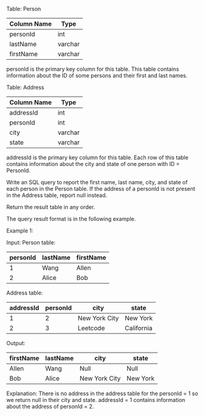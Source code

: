 Table: Person


| Column Name | Type    |
|-------------|---------|
| personId    | int     |
| lastName    | varchar |
| firstName   | varchar |

personId is the primary key column for this table.
This table contains information about the ID of some persons and their first and last names.



Table: Address


| Column Name | Type    |
|-------------|---------|
| addressId   | int     |
| personId    | int     |
| city        | varchar |
| state       | varchar |

addressId is the primary key column for this table.
Each row of this table contains information about the city and state of one person with ID = PersonId.



Write an SQL query to report the first name, last name, city, and state of each person in the Person table. If the address of a personId is not present in the Address table, report null instead.

Return the result table in any order.

The query result format is in the following example.



Example 1:

Input:
Person table:

| personId | lastName | firstName |
|----------|----------|-----------|
| 1        | Wang     | Allen     |
| 2        | Alice    | Bob       |

Address table:

| addressId | personId | city          | state      |
|-----------|----------|---------------|------------|
| 1         | 2        | New York City | New York   |
| 2         | 3        | Leetcode      | California |

Output:

| firstName | lastName | city          | state    |
|-----------|----------|---------------|----------|
| Allen     | Wang     | Null          | Null     |
| Bob       | Alice    | New York City | New York |

Explanation:
There is no address in the address table for the personId = 1 so we return null in their city and state.
addressId = 1 contains information about the address of personId = 2.